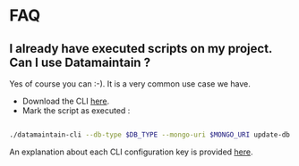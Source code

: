 # FAQ

## I already have executed scripts on my project. Can I use Datamaintain ?

Yes of course you can :-). It is a very common use case we have. 

- Download the CLI [here](https://github.com/4sh/datamaintain/releases).
- Mark the script as executed :
```bash

./datamaintain-cli --db-type $DB_TYPE --mongo-uri $MONGO_URI update-db --path $PATH --identifier-regex $REGEX --action MARK_AS_EXECUTED
```

An explanation about each CLI configuration key is provided [here](./cli-configuration.md).

